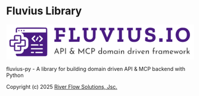 # Fluvius Library

![Fluvius Logo](docs/logo/logo-transparent.png)

fluvius-py - A library for building domain driven API & MCP backend with Python

Copyright (c) 2025 [River Flow Solutions, Jsc.](https://riverflow.solutions)
